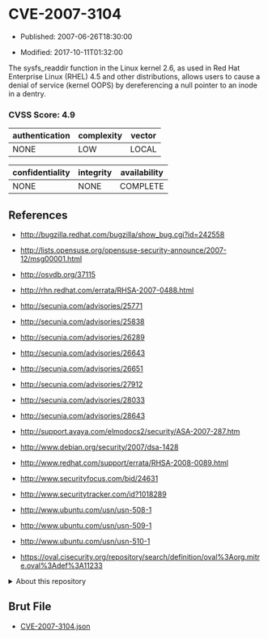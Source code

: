 # CVE-2007-3104

- Published: 2007-06-26T18:30:00

- Modified: 2017-10-11T01:32:00

The sysfs_readdir function in the Linux kernel 2.6, as used in Red Hat Enterprise Linux (RHEL) 4.5 and other distributions, allows users to cause a denial of service (kernel OOPS) by dereferencing a null pointer to an inode in a dentry.

### CVSS Score: **4.9**

| authentication | complexity | vector |
| --- | --- | --- |
| NONE | LOW | LOCAL |

| confidentiality | integrity | availability |
| --- | --- | --- |
| NONE | NONE | COMPLETE |

## References

* http://bugzilla.redhat.com/bugzilla/show_bug.cgi?id=242558

* http://lists.opensuse.org/opensuse-security-announce/2007-12/msg00001.html

* http://osvdb.org/37115

* http://rhn.redhat.com/errata/RHSA-2007-0488.html

* http://secunia.com/advisories/25771

* http://secunia.com/advisories/25838

* http://secunia.com/advisories/26289

* http://secunia.com/advisories/26643

* http://secunia.com/advisories/26651

* http://secunia.com/advisories/27912

* http://secunia.com/advisories/28033

* http://secunia.com/advisories/28643

* http://support.avaya.com/elmodocs2/security/ASA-2007-287.htm

* http://www.debian.org/security/2007/dsa-1428

* http://www.redhat.com/support/errata/RHSA-2008-0089.html

* http://www.securityfocus.com/bid/24631

* http://www.securitytracker.com/id?1018289

* http://www.ubuntu.com/usn/usn-508-1

* http://www.ubuntu.com/usn/usn-509-1

* http://www.ubuntu.com/usn/usn-510-1

* https://oval.cisecurity.org/repository/search/definition/oval%3Aorg.mitre.oval%3Adef%3A11233

<details>
<summary>About this repository</summary> 

  This repository is part of the project [Live Hack CVE](https://github.com/Live-Hack-CVE). Main website can be found [www.live-hack.org](https://www.live-hack.org) 
  
  Made by [Sn0wAlice](https://github.com/Sn0wAlice) for the people that care about security and need to have a feed of the latest CVEs. Hope you enjoy it, don't forget to star the repo and follow me on [Twitter](https://twitter.com/Sn0wAlice) and [Github](https://github.com/Sn0wAlice). And that is my [personnal website](https://www.alice-snow.me/)

  - [Home Page](https://github.com/Live-Hack-CVE)
  - [Framework](https://github.com/Live-Hack-CVE/cve-framework)
  - [CVE database](https://github.com/Live-Hack-CVE/full_database)
  - [Changelog](https://github.com/Live-Hack-CVE/Changelog)
</details>

## Brut File

* [CVE-2007-3104.json](https://raw.githubusercontent.com/Live-Hack-CVE/full_database/main/cves/2007/CVE-2007-3104.json)

